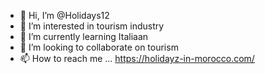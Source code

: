- 👋 Hi, I’m @Holidays12
- 👀 I’m interested in tourism industry
- 🌱 I’m currently learning Italiaan
- 💞️ I’m looking to collaborate on tourism
- 📫 How to reach me ... https://holidayz-in-morocco.com/

<!---
Holidays12/Holidays12 is a ✨ special ✨ repository because its `README.md` (this file) appears on your GitHub profile.
You can click the Preview link to take a look at your changes.
--->
